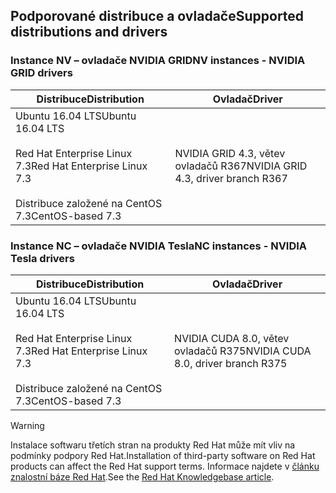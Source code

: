 ## <a name="supported-distributions-and-drivers"></a><span data-ttu-id="ce0b5-101">Podporované distribuce a ovladače</span><span class="sxs-lookup"><span data-stu-id="ce0b5-101">Supported distributions and drivers</span></span>


### <a name="nv-instances---nvidia-grid-drivers"></a><span data-ttu-id="ce0b5-102">Instance NV – ovladače NVIDIA GRID</span><span class="sxs-lookup"><span data-stu-id="ce0b5-102">NV instances - NVIDIA GRID drivers</span></span>


| <span data-ttu-id="ce0b5-103">Distribuce</span><span class="sxs-lookup"><span data-stu-id="ce0b5-103">Distribution</span></span> | <span data-ttu-id="ce0b5-104">Ovladač</span><span class="sxs-lookup"><span data-stu-id="ce0b5-104">Driver</span></span> |
| --- | --- | 
| <span data-ttu-id="ce0b5-105">Ubuntu 16.04 LTS</span><span class="sxs-lookup"><span data-stu-id="ce0b5-105">Ubuntu 16.04 LTS</span></span><br/><br/><span data-ttu-id="ce0b5-106">Red Hat Enterprise Linux 7.3</span><span class="sxs-lookup"><span data-stu-id="ce0b5-106">Red Hat Enterprise Linux 7.3</span></span><br/><br/><span data-ttu-id="ce0b5-107">Distribuce založené na CentOS 7.3</span><span class="sxs-lookup"><span data-stu-id="ce0b5-107">CentOS-based 7.3</span></span> | <span data-ttu-id="ce0b5-108">NVIDIA GRID 4.3, větev ovladačů R367</span><span class="sxs-lookup"><span data-stu-id="ce0b5-108">NVIDIA GRID 4.3, driver branch R367</span></span>|

### <a name="nc-instances---nvidia-tesla-drivers"></a><span data-ttu-id="ce0b5-109">Instance NC – ovladače NVIDIA Tesla</span><span class="sxs-lookup"><span data-stu-id="ce0b5-109">NC instances - NVIDIA Tesla drivers</span></span>
| <span data-ttu-id="ce0b5-110">Distribuce</span><span class="sxs-lookup"><span data-stu-id="ce0b5-110">Distribution</span></span> | <span data-ttu-id="ce0b5-111">Ovladač</span><span class="sxs-lookup"><span data-stu-id="ce0b5-111">Driver</span></span> |
| --- | --- | 
| <span data-ttu-id="ce0b5-112">Ubuntu 16.04 LTS</span><span class="sxs-lookup"><span data-stu-id="ce0b5-112">Ubuntu 16.04 LTS</span></span><br/><br/> <span data-ttu-id="ce0b5-113">Red Hat Enterprise Linux 7.3</span><span class="sxs-lookup"><span data-stu-id="ce0b5-113">Red Hat Enterprise Linux 7.3</span></span><br/><br/> <span data-ttu-id="ce0b5-114">Distribuce založené na CentOS 7.3</span><span class="sxs-lookup"><span data-stu-id="ce0b5-114">CentOS-based 7.3</span></span> | <span data-ttu-id="ce0b5-115">NVIDIA CUDA 8.0, větev ovladačů R375</span><span class="sxs-lookup"><span data-stu-id="ce0b5-115">NVIDIA CUDA 8.0, driver branch R375</span></span> |



> [!WARNING] 
> <span data-ttu-id="ce0b5-116">Instalace softwaru třetích stran na produkty Red Hat může mít vliv na podmínky podpory Red Hat.</span><span class="sxs-lookup"><span data-stu-id="ce0b5-116">Installation of third-party software on Red Hat products can affect the Red Hat support terms.</span></span> <span data-ttu-id="ce0b5-117">Informace najdete v [článku znalostní báze Red Hat](https://access.redhat.com/articles/1067).</span><span class="sxs-lookup"><span data-stu-id="ce0b5-117">See the [Red Hat Knowledgebase article](https://access.redhat.com/articles/1067).</span></span>
>

